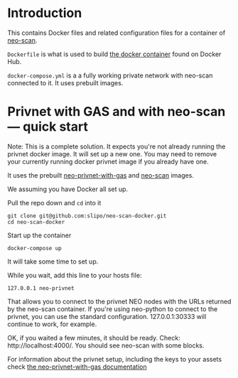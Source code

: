 # Introduction

This contains Docker files and related configuration files for a container of [neo-scan](https://github.com/CityOfZion/neo-scan).

`Dockerfile` is what is used to build [the docker container](https://hub.docker.com/r/slipoh/neo-scan/) found on Docker Hub.

`docker-compose.yml` is a a fully working private network with neo-scan connected to it. It uses prebuilt images.

# Privnet with GAS and with neo-scan — quick start

Note: This is a complete solution. It expects you're not already running the privnet docker image. It will set up a new one. You may need to remove your currently running docker privnet image if you already have one.

It uses the prebuilt [neo-privnet-with-gas](https://hub.docker.com/r/metachris/neo-privnet-with-gas/]) and [neo-scan](https://hub.docker.com/r/slipoh/neo-scan/) images.

We assuming you have Docker all set up.

Pull the repo down and `cd` into it
```
git clone git@github.com:slipo/neo-scan-docker.git
cd neo-scan-docker
```

Start up the container
```
docker-compose up
```

It will take some time to set up.

While you wait, add this line to your hosts file:
```
127.0.0.1 neo-privnet
```

That allows you to connect to the privnet NEO nodes with the URLs returned by the neo-scan container. If you're using neo-python to connect to the privnet, you can use the standard configuration. 127.0.0.1:30333 will continue to work, for example.

OK, if you waited a few minutes, it should be ready. Check: http://localhost:4000/. You should see neo-scan with some blocks.

For information about the privnet setup, including the keys to your assets check [the neo-privnet-with-gas documentation](https://hub.docker.com/r/metachris/neo-privnet-with-gas/)

